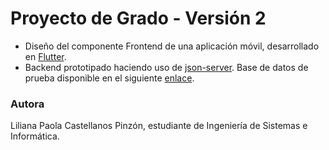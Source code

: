 # Proyecto de Grado - Versión 2

- Diseño del componente Frontend de una aplicación móvil, desarrollado en [Flutter](https://docs.flutter.dev/get-started/codelab).
- Backend prototipado haciendo uso de [json-server](https://github.com/typicode/json-server). Base de datos de prueba disponible en el siguiente [enlace](https://github.com/lipaocaspi/server_project).

### Autora
Liliana Paola Castellanos Pinzón, estudiante de Ingeniería de Sistemas e Informática.
